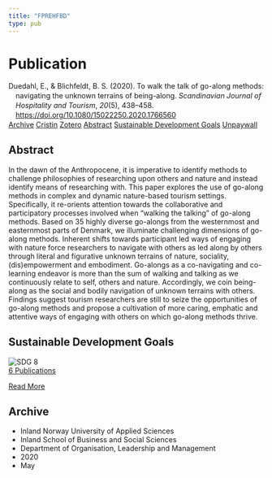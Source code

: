 ```yaml
---
title: "FPREHFBD"
type: pub
---
```

<h1>Publication</h1>
<article id="csl-bib-container-FPREHFBD" class="csl-bib-container">
  <div class="csl-bib-body" style="line-height: 1.35; padding-left: 1em; text-indent:-1em;">
  <div class="csl-entry">Duedahl, E., &amp; Blichfeldt, B. S. (2020). To walk the talk of go-along methods: navigating the unknown terrains of being-along. <i>Scandinavian Journal of Hospitality and Tourism</i>, <i>20</i>(5), 438&#x2013;458. <a href="https://doi.org/10.1080/15022250.2020.1766560">https://doi.org/10.1080/15022250.2020.1766560</a></div>
</div>
  <div class="csl-bib-buttons">
    <a href="#taxonomy-article-FPREHFBD" class="csl-bib-button">Archive</a>
    <a href="https://app.cristin.no/results/show.jsf?id=1811262" alt="Cristin URL" class="csl-bib-button">Cristin</a>
    <a href="http://zotero.org/groups/5402882/items/FPREHFBD" alt="Zotero URL" class="csl-bib-button">Zotero</a>
    <a href="#abstract-article-FPREHFBD" class="csl-bib-button">Abstract</a>
    <a href="#sdg-article-FPREHFBD" class="csl-bib-button">Sustainable Development Goals</a>
    <a href="https://www.tandfonline.com/doi/pdf/10.1080/15022250.2020.1766560?needAccess=true" class="csl-bib-button">Unpaywall</a>
  </div>
  <div id="csl-bib-meta-container-FPREHFBD"></div>
</article>
<div id="csl-bib-meta-FPREHFBD" class="csl-bib-meta">
  <article id="abstract-article-FPREHFBD" class="abstract-article">
    <h1>Abstract</h1>
    In the dawn of the Anthropocene, it is imperative to identify methods to challenge philosophies of researching upon others and nature and instead identify means of researching with. This paper explores the use of go-along methods in complex and dynamic nature-based tourism settings. Specifically, it re-orients attention towards the collaborative and participatory processes involved when “walking the talking” of go-along methods. Based on 35 highly diverse go-alongs from the westernmost and easternmost parts of Denmark, we illuminate challenging dimensions of go-along methods. Inherent shifts towards participant led ways of engaging with nature force researchers to navigate with others as led along by others through literal and figurative unknown terrains of nature, sociality, (dis)empowerment and embodiment. Go-alongs as a co-navigating and co-learning endeavor is more than the sum of walking and talking as we continuously relate to self, others and nature. Accordingly, we coin being-along as the social and bodily navigation of unknown terrains with others. Findings suggest tourism researchers are still to seize the opportunities of go-along methods and propose a cultivation of more caring, emphatic and attentive ways of engaging with others on which go-along methods thrive.
  </article>
  <article id="sdg-article-FPREHFBD" class="sdg-article">
    <h1>Sustainable Development Goals</h1>
    <div class="sdg-container"><div id="sdg8" class="sdg"> <img src="{{< params subfolder >}}images/sdg/sdg08_en.png" class="image" alt="SDG 8"> <div class="sdg-overlay"> <a href="{{< params subfolder >}}en/archive/?sdg=8#archive" class="sdg-publication-count"><span>6</span> Publications</a> <p><a href="https://sdgs.un.org/goals/goal8" class="sdg-read-more">Read More</a></p> </div> </div></div>
  </article>
  <article id="taxonomy-article-FPREHFBD" class="taxonomy-article">
    <h1>Archive</h1>
    <ul>
      <li>Inland Norway University of Applied Sciences</li>
      <li>Inland School of Business and Social Sciences</li>
      <li>Department of Organisation, Leadership and Management</li>
      <li>2020</li>
      <li>May</li>
    </ul>
  </article>
</div>
